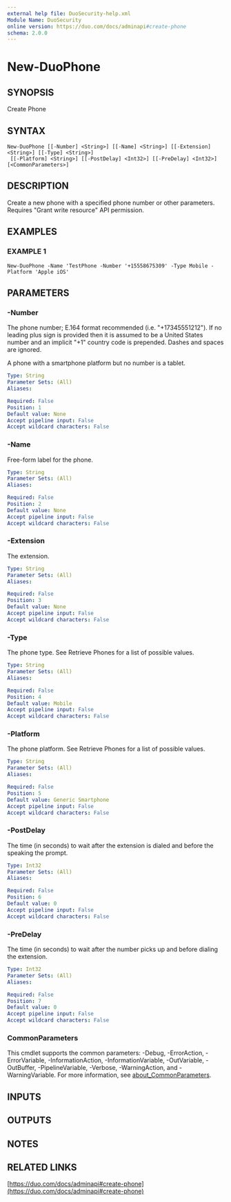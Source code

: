 ```yaml
---
external help file: DuoSecurity-help.xml
Module Name: DuoSecurity
online version: https://duo.com/docs/adminapi#create-phone
schema: 2.0.0
---
```


# New-DuoPhone

## SYNOPSIS
Create Phone

## SYNTAX

```
New-DuoPhone [[-Number] <String>] [[-Name] <String>] [[-Extension] <String>] [[-Type] <String>]
 [[-Platform] <String>] [[-PostDelay] <Int32>] [[-PreDelay] <Int32>] [<CommonParameters>]
```

## DESCRIPTION
Create a new phone with a specified phone number or other parameters.
Requires "Grant write resource" API permission.

## EXAMPLES

### EXAMPLE 1
```
New-DuoPhone -Name 'TestPhone -Number '+15558675309' -Type Mobile -Platform 'Apple iOS'
```

## PARAMETERS

### -Number
The phone number; E.164 format recommended (i.e.
"+17345551212").
If no leading plus sign is provided then it is assumed to be a United States number and an implicit "+1" country code is prepended.
Dashes and spaces are ignored.

A phone with a smartphone platform but no number is a tablet.

```yaml
Type: String
Parameter Sets: (All)
Aliases:

Required: False
Position: 1
Default value: None
Accept pipeline input: False
Accept wildcard characters: False
```

### -Name
Free-form label for the phone.

```yaml
Type: String
Parameter Sets: (All)
Aliases:

Required: False
Position: 2
Default value: None
Accept pipeline input: False
Accept wildcard characters: False
```

### -Extension
The extension.

```yaml
Type: String
Parameter Sets: (All)
Aliases:

Required: False
Position: 3
Default value: None
Accept pipeline input: False
Accept wildcard characters: False
```

### -Type
The phone type.
See Retrieve Phones for a list of possible values.

```yaml
Type: String
Parameter Sets: (All)
Aliases:

Required: False
Position: 4
Default value: Mobile
Accept pipeline input: False
Accept wildcard characters: False
```

### -Platform
The phone platform.
See Retrieve Phones for a list of possible values.

```yaml
Type: String
Parameter Sets: (All)
Aliases:

Required: False
Position: 5
Default value: Generic Smartphone
Accept pipeline input: False
Accept wildcard characters: False
```

### -PostDelay
The time (in seconds) to wait after the extension is dialed and before the speaking the prompt.

```yaml
Type: Int32
Parameter Sets: (All)
Aliases:

Required: False
Position: 6
Default value: 0
Accept pipeline input: False
Accept wildcard characters: False
```

### -PreDelay
The time (in seconds) to wait after the number picks up and before dialing the extension.

```yaml
Type: Int32
Parameter Sets: (All)
Aliases:

Required: False
Position: 7
Default value: 0
Accept pipeline input: False
Accept wildcard characters: False
```

### CommonParameters
This cmdlet supports the common parameters: -Debug, -ErrorAction, -ErrorVariable, -InformationAction, -InformationVariable, -OutVariable, -OutBuffer, -PipelineVariable, -Verbose, -WarningAction, and -WarningVariable. For more information, see [about_CommonParameters](http://go.microsoft.com/fwlink/?LinkID=113216).

## INPUTS

## OUTPUTS

## NOTES

## RELATED LINKS

[https://duo.com/docs/adminapi#create-phone](https://duo.com/docs/adminapi#create-phone)

